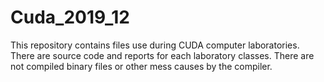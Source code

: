 # Cuda_2019_12
This repository contains files use during CUDA computer laboratories.
There are source code and reports for each laboratory classes.
There are not compiled binary files or other mess causes by the compiler.
